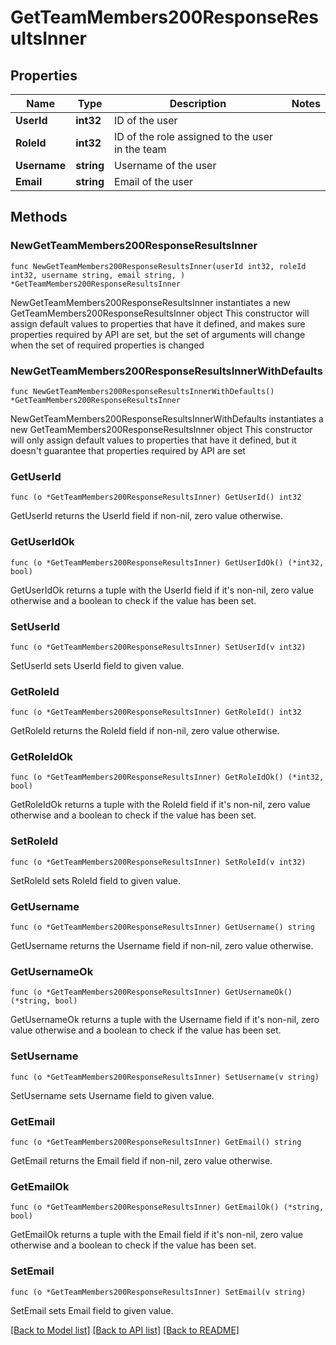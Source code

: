 # GetTeamMembers200ResponseResultsInner

## Properties

Name | Type | Description | Notes
------------ | ------------- | ------------- | -------------
**UserId** | **int32** | ID of the user | 
**RoleId** | **int32** | ID of the role assigned to the user in the team | 
**Username** | **string** | Username of the user | 
**Email** | **string** | Email of the user | 

## Methods

### NewGetTeamMembers200ResponseResultsInner

`func NewGetTeamMembers200ResponseResultsInner(userId int32, roleId int32, username string, email string, ) *GetTeamMembers200ResponseResultsInner`

NewGetTeamMembers200ResponseResultsInner instantiates a new GetTeamMembers200ResponseResultsInner object
This constructor will assign default values to properties that have it defined,
and makes sure properties required by API are set, but the set of arguments
will change when the set of required properties is changed

### NewGetTeamMembers200ResponseResultsInnerWithDefaults

`func NewGetTeamMembers200ResponseResultsInnerWithDefaults() *GetTeamMembers200ResponseResultsInner`

NewGetTeamMembers200ResponseResultsInnerWithDefaults instantiates a new GetTeamMembers200ResponseResultsInner object
This constructor will only assign default values to properties that have it defined,
but it doesn't guarantee that properties required by API are set

### GetUserId

`func (o *GetTeamMembers200ResponseResultsInner) GetUserId() int32`

GetUserId returns the UserId field if non-nil, zero value otherwise.

### GetUserIdOk

`func (o *GetTeamMembers200ResponseResultsInner) GetUserIdOk() (*int32, bool)`

GetUserIdOk returns a tuple with the UserId field if it's non-nil, zero value otherwise
and a boolean to check if the value has been set.

### SetUserId

`func (o *GetTeamMembers200ResponseResultsInner) SetUserId(v int32)`

SetUserId sets UserId field to given value.


### GetRoleId

`func (o *GetTeamMembers200ResponseResultsInner) GetRoleId() int32`

GetRoleId returns the RoleId field if non-nil, zero value otherwise.

### GetRoleIdOk

`func (o *GetTeamMembers200ResponseResultsInner) GetRoleIdOk() (*int32, bool)`

GetRoleIdOk returns a tuple with the RoleId field if it's non-nil, zero value otherwise
and a boolean to check if the value has been set.

### SetRoleId

`func (o *GetTeamMembers200ResponseResultsInner) SetRoleId(v int32)`

SetRoleId sets RoleId field to given value.


### GetUsername

`func (o *GetTeamMembers200ResponseResultsInner) GetUsername() string`

GetUsername returns the Username field if non-nil, zero value otherwise.

### GetUsernameOk

`func (o *GetTeamMembers200ResponseResultsInner) GetUsernameOk() (*string, bool)`

GetUsernameOk returns a tuple with the Username field if it's non-nil, zero value otherwise
and a boolean to check if the value has been set.

### SetUsername

`func (o *GetTeamMembers200ResponseResultsInner) SetUsername(v string)`

SetUsername sets Username field to given value.


### GetEmail

`func (o *GetTeamMembers200ResponseResultsInner) GetEmail() string`

GetEmail returns the Email field if non-nil, zero value otherwise.

### GetEmailOk

`func (o *GetTeamMembers200ResponseResultsInner) GetEmailOk() (*string, bool)`

GetEmailOk returns a tuple with the Email field if it's non-nil, zero value otherwise
and a boolean to check if the value has been set.

### SetEmail

`func (o *GetTeamMembers200ResponseResultsInner) SetEmail(v string)`

SetEmail sets Email field to given value.



[[Back to Model list]](../README.md#documentation-for-models) [[Back to API list]](../README.md#documentation-for-api-endpoints) [[Back to README]](../README.md)


